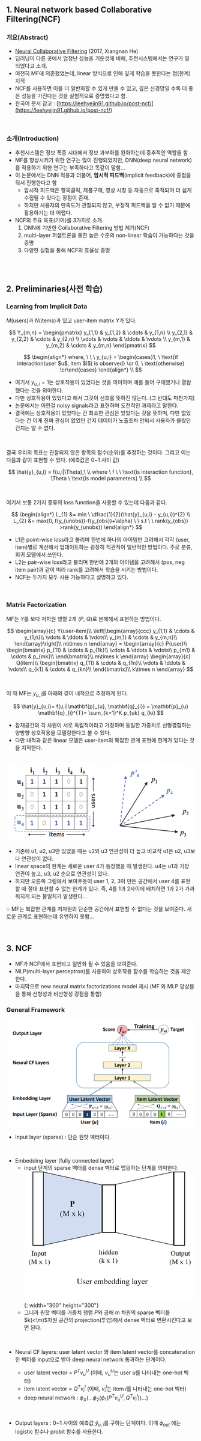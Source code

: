 ## 1. Neural network based Collaborative Filtering(NCF)

### 개요(Abstract)

- [Neural Collaborative Filtering](https://www.comp.nus.edu.sg/~xiangnan/papers/ncf.pdf) (2017, Xiangnan He)
- 딥러닝이 다른 곳에서 엄청난 성능을 거둔것에 비해, 추천시스템에서는 연구가 덜 되었다고 소개.
- 여전히 MF에 의존했었는데, linear 방식으로 인해 깊게 학습을 못한다는 점(한계) 지적
- NCF를 사용하면 이를 더 일반화할 수 있게 만들 수 있고, 깊은 신경망일 수록 더 좋은 성능을 가진다는 것을 실험적으로 증명했다고 함.
- 한국어 문서 참고 : [https://leehyejin91.github.io/post-ncf/](https://leehyejin91.github.io/post-ncf/)

<br>

### 소개(Introduction)

- 추천시스템은 정보 폭증 시대에서 정보 과부화를 완화하는데 중추적인 역할을 함
- MF를 향상시키기 위한 연구는 많이 진행되었지만, DNN(deep neural network)를 적용하기 위한 연구는 부족하다고 똑같이 말함…
- 이 논문에서는 DNN 적용과 더불어, **암시적 피드백**(implicit feedback)에 중점을 둬서 진행한다고 함
  - 암시적 피드백은 항목클릭, 제품구매, 영상 시청 등 자동으로 축적되며 더 쉽게 수집될 수 있다는 장점이 존재.
  - 하지만 사용자의 만족도가 관찰되지 않고, 부정적 피드백을 알 수 없기 때문에 활용하기는 더 어렵다.
- NCF의 주요 목표(기여)를 3가지로 소개.
  1. DNN에 기반한 Collaborative Filtering 방법 제기(NCF)
  2. multi-layer 퍼셉트론을 통한 높은 수준의 non-linear 학습이 가능하다는 것을 증명
  3. 다양한 실험을 통해 NCF의 효율성 증명

<br>
<br>

## 2. Preliminaries(사전 학습)

### Learning from Implicit Data

$M$(users)과 $N$(items)과 있고 user-item matrix $Y$가 있다.

$$
Y_{m,n} =
 \begin{pmatrix}
  y_{1,1} & y_{1,2} & \cdots & y_{1,n} \\
  y_{2,1} & y_{2,2} & \cdots & y_{2,n} \\
  \vdots  & \vdots  & \ddots & \vdots  \\
  y_{m,1} & y_{m,2} & \cdots & y_{m,n}
 \end{pmatrix}
$$

$$
\begin{align*}
where, \ \ \  y_{u,i} = \begin{cases}1, \ \text{if interaction(user $u$, item $i$) is observed} \cr 0, \ \text{otherwise} \cr\end{cases}
\end{align*}
\\
$$

- 여기서 $y_{u,i}=1$는 상호작용이 있었다는 것을 의미하며 예를 들어 구매했거나 열람했다는 것을 의미한다.
- 다만 상호작용이 있었다고 해서 그것이 선호를 뜻하진 않는다. (그 반대도 마찬가지)
- 논문에서는 이런걸 noisy signals라고 표현하며 도전적인 과제라고 말한다.
- 결국에는 상호작용이 있었다는 건 최소한 관심은 있었다는 것을 뜻하며, 다만 없었다는 건 이게 진짜 관심이 없었던 건지 데이터가 노출조차 안되서 사용자가 몰랐던 건지는 알 수 없다.

<br>

결국 우리의 목표는 관찰되지 않은 항목의 점수(순위)를 추정하는 것이다. 그리고 이는 다음과 같이 표현할 수 있다. (예측값은 0~1 사이 값)

$$
\hat{y}_{u,i} = f(u,i|\Theta),\ \\  where \ f \ \  \text{is interaction function}, \Theta \  \text{is model parameters} \\
$$

<br>

여기서 보통 2가지 종류의 loss function을 사용할 수 있는데 다음과 같다.

$$
\begin{align*}
L_{1} &= min \ \dfrac{1}{2}(\hat{y}_{u,i} - y_{u,i})^{2} \\
L_{2} &= max(0, f(y_{unobs})-f(y_{obs})+\alpha)  \ \ s.t  \ \  rank(y_{obs}) >rank(y_{unobs})
\end{align*}
$$

- L1은 point-wise loss라고 불리며 한번에 하나의 아이템만 고려해서 각각 (user, item)별로 계산해서 업데이트하는 굉장히 직관적이 일반적인 방법이다. 주로 분류, 회귀 모델에서 쓰인다.
- L2는 pair-wise loss라고 불리며 한번에 2개의 아이템을 고려해서 (pos, neg item pair)과 같이 미리 rank를 고려해서 학습을 시키는 방법이다.
- NCF는 두가지 모두 사용 가능하다고 설명하고 있다.

<br>

### Matrix Factorization

MF는 $Y$를 보다 저차원 행렬 2개 ($P$, $Q$)로 분해해서 표현하는 방법이다.

$$
\begin{array}{c}
    Y(user-item)\\
    \left[\begin{array}{ccc}
        y_{1,1} & \cdots & y_{1,n}\\
        \vdots  & \ddots & \vdots\\
        y_{m,1} & \cdots & y_{m,n}\\
    \end{array}\right]\\
    m\times n
\end{array} =
\begin{array}{c}
    P(user)\\
    \begin{bmatrix}
        p_{11} & \cdots & p_{1k}\\
        \vdots  & \ddots & \vdots\\
        p_{m1} & \cdots & p_{mk}\\
    \end{bmatrix}\\
    m\times k
\end{array}
\begin{array}{c}
    Q(item)\\
    \begin{bmatrix}
        q_{11} & \cdots & q_{1n}\\
        \vdots  & \ddots & \vdots\\
        q_{k1} & \cdots & q_{kn}\\
    \end{bmatrix}\\
    k\times n
\end{array}
$$

<br>

이 때 MF는 $y_{u, i}$를 아래와 같이 내적으로 추정하게 된다.

$$
\hat{y}_{u,i}= f(u,i|\mathbf{p}_{u}, \mathbf{q}_{i}) = \mathbf{p}_{u} \mathbf{q}_{i}^{T}=  \sum_{k=1}^K p_{uk} q_{ki}
$$

- 잠재공간의 각 차원이 서로 독립적이라고 가정하며 동일한 가중치로 선형결합하는 양방향 상호작용을 모델링한다고 볼 수 있다.
- 다만 내적과 같은 linear 모델은 user-item의 복잡한 관계 표현에 한계가 있다는 것을 지적한다.

<br>

<img src="/assets/images/MF_limitation.png" max-width="500" />

- 기존에 u1, u2, u3만 있었을 때는 u2와 u3 연관성이 더 높고 비교적 u1은 u2, u3보다 연관성이 없다.
- linear space의 한계는 새로운 user 4가 등장했을 때 발생한다. u4는 u1과 가장 연관이 높고, u3, u2 순으로 연관성이 있다.
- 하지만 오른쪽 그림에서 보여주듯이 user 1, 2, 3이 만든 공간에서 user 4를 표현할 때 절대 표현할 수 없는 한계가 있다. 즉, 4를 1과 2사이에 배치하면 1과 2가 가까워지게 되는 불일치가 발생한다…

<aside>
💡 MF는 복잡한 관계를 저차원의 단순한 공간에서 표현할 수 없다는 것을 보여준다. 새로운 관계로 표현하는데 유연하지 못함…
</aside>

<br>
<br>

## 3. NCF

- MF가 NCF에서 표현되고 일반화 될 수 있음을 보여준다.
- MLP(multi-layer perceptron)를 사용하여 상호작용 함수를 학습하는 것을 제안한다.
- 마지막으로 new neural matrix factorizations model 제시 (MF 와 MLP 앙상블을 통해 선형성과 비선형성 강점을 통합)

### General Framework

![이미지](/assets/images/NCF.png)

- Input layer (sparse) : 단순 원핫 벡터이다.

<br>

- Embedding layer (fully connected layer)
  - input 단계의 sparse 벡터를 dense 벡터로 맵핑하는 단계를 의미한다.
    ![이미지](/assets/images/embeddinglayer.png){: width="300" height="300"}
  - 그니까 원핫 벡터를 가중치 행렬 $P$와 곱해 m 차원의 sparse 벡터를 $k(<\m)$차원 공간의 projection(투영)해서 dense 벡터로 변환시킨다고 보면 된다.

<br>

- Neural CF layers: user latent vector 와 item latent vector를 concatenation한 벡터를 input으로 받아 deep neural network 통과하는 단계이다.

  - user latent vector = $P^{T}v_{u}^{U}$ (이때, $v_{u}^{U}$는 user $u$를 나타내는 one-hot 벡터)
  - item latent vector = $Q^{T}v_{i}^{I}$ (이때, $v_{i}^{I}$는 item $i$를 나타내는 one-hot 벡터)
  - deep neural network : $\phi_{X}(…\phi_{2}(\phi_{1}(P^{T}v_{u}^{U}, Q^{T}v_{i}^{I}))…)$

<br>

- Output layers : 0~1 사이의 예측값 $\hat{y}_{u,i}$를 구하는 단계이다. 이때 $ϕ_{out}$ 에는 logistic 함수나 probit 함수를 사용한다.
